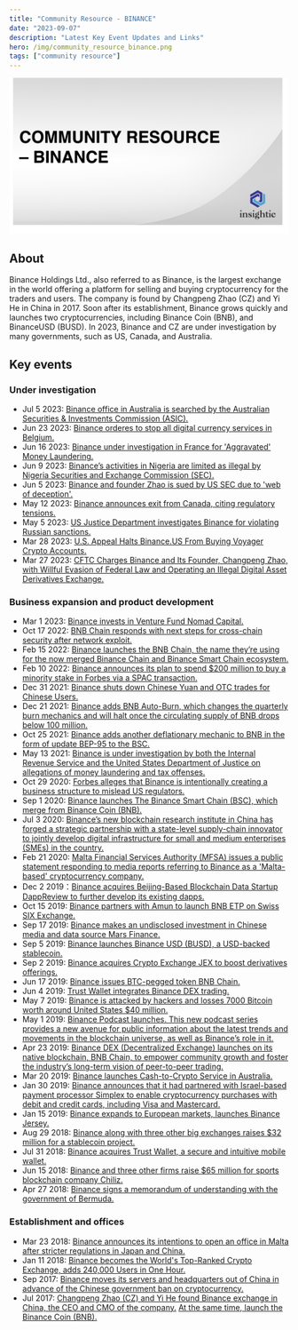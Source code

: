 ```yaml
---
title: "Community Resource - BINANCE"
date: "2023-09-07"
description: "Latest Key Event Updates and Links"
hero: /img/community_resource_binance.png
tags: ["community resource"]
---
```


![Community Resource - BINANCE](/img/community_resource_binance.png)

## About
Binance Holdings Ltd., also referred to as Binance, is the largest exchange in the world offering a platform for selling and buying cryptocurrency for the traders and users. The company is found by Changpeng Zhao (CZ) and Yi He in China in 2017. Soon after its establishment, Binance grows quickly and launches two cryptocurrencies, including Binance Coin (BNB), and BinanceUSD (BUSD). In 2023, Binance and CZ are under investigation by many governments, such as US, Canada, and Australia.

## Key events
### Under investigation
 - Jul 5 2023: [Binance office in Australia is searched by the Australian Securities & Investments Commission (ASIC).](https://www.bloomberg.com/news/articles/2023-07-05/binance-australia-offices-searched-by-regulator-as-part-of-derivatives-probe#xj4y7vzkg)
 - Jun 23 2023: [Binance orderes to stop all digital currency services in Belgium.](https://www.reuters.com/technology/binance-ordered-stop-all-digital-currency-services-belgium-2023-06-23/)
 - Jun 16 2023: [Binance under investigation in France for 'Aggravated' Money Laundering.](https://www.reuters.com/technology/binance-under-investigation-france-illegal-canvassing-le-monde-2023-06-16/)
 - Jun 9 2023: [Binance’s activities in Nigeria are limited as illegal by Nigeria Securities and Exchange Commission (SEC).](https://www.coindesk.com/policy/2023/07/31/binances-activities-are-illegal-in-nigeria-securities-regulator-says/)
 - Jun 5 2023: [Binance and founder Zhao is sued by US SEC due to 'web of deception'.](https://www.sec.gov/news/press-release/2023-101)
 - May 12 2023: [Binance announces exit from Canada, citing regulatory tensions.](https://www.coindesk.com/business/2023/05/12/binance-announces-exit-from-canada-citing-regulatory-tensions/)
 - May 5 2023: [US Justice Department investigates Binance for violating Russian sanctions.](https://www.coindesk.com/policy/2023/05/06/us-justice-department-investigating-binance-for-russia-related-sanctions-violations-bloomberg/)
 - Mar 28 2023: [U.S. Appeal Halts Binance.US From Buying Voyager Crypto Accounts.](https://www.wsj.com/articles/u-s-appeal-halts-binance-us-from-buying-voyager-crypto-accounts-7302857a)
 - Mar 27 2023: [CFTC Charges Binance and Its Founder, Changpeng Zhao, with Willful Evasion of Federal Law and Operating an Illegal Digital Asset Derivatives Exchange.](https://www.cftc.gov/PressRoom/PressReleases/8680-23)

### Business expansion and product development
 - Mar 1 2023: [Binance invests in Venture Fund Nomad Capital.](https://www.binance.com/en/blog/ecosystem/binance-invests-in-venture-fund-nomad-capital-7677842271867688329)
 - Oct 17 2022: [BNB Chain responds with next steps for cross-chain security after network exploit.](https://cointelegraph.com/news/bnb-chain-responds-with-next-steps-for-cross-chain-security-after-network-exploit)
 - Feb 15 2022: [Binance launches the BNB Chain, the name they’re using for the now merged Binance Chain and Binance Smart Chain ecosystem.](https://www.binance.com/en/blog/ecosystem/introducing-bnb-chain-the-evolution-of-binance-smart-chain-421499824684903436)
 - Feb 10 2022: [Binance announces its plan to spend $200 million to buy a minority stake in Forbes via a SPAC transaction.](https://www.forbes.com/sites/forbespr/2022/02/10/forbes-announces-200-million-strategic-investment-from-binance/?sh=f9c461d57e27)
 - Dec 31 2021: [Binance shuts down Chinese Yuan and OTC trades for Chinese Users.](https://coinculture.com/au/exchanges/binance-ceases-otc-chinese-yuan-trades-for-chinese/)
 - Dec 21 2021: [Binance adds BNB Auto-Burn, which changes the quarterly burn mechanics and will halt once the circulating supply of BNB drops below 100 million.](https://www.binance.com/en/blog/ecosystem/introducing-bnb-autoburn-a-new-protocol-for-the-quarterly-bnb-burn-421499824684903205)
 - Oct 25 2021: [Binance adds another deflationary mechanic to BNB in the form of update BEP-95 to the BSC.](https://finance.yahoo.com/news/bep-95-proposal-ignites-discussion-120847133.html)
 - May 13 2021: [Binance is under investigation by both the Internal Revenue Service and the United States Department of Justice on allegations of money laundering and tax offenses.](https://www.reuters.com/technology/binance-under-investigation-by-justice-department-irs-bloomberg-news-2021-05-13/)
 - Oct 29 2020: [Forbes alleges that Binance is intentionally creating a business structure to mislead US regulators.](https://www.forbes.com/sites/michaeldelcastillo/2020/10/29/leaked-tai-chi-document-reveals-binances-elaborate-scheme-to-evade-bitcoin-regulators/?sh=42179bd22a92)
 - Sep 1 2020: [Binance launches The Binance Smart Chain (BSC), which merge from Binance Coin (BNB).](https://www.binance.com/en/blog/all/bnb-smart-chain-launches-today-421499824684900933)
 - Jul 3 2020: [Binance’s new blockchain research institute in China has forged a strategic partnership with a state-level supply-chain innovator to jointly develop digital infrastructure for small and medium enterprises (SMEs) in the country.](https://cointelegraph.com/news/chinese-supply-chain-innovator-to-develop-blockchain-system-for-smes)
 - Feb 21 2020: [Malta Financial Services Authority (MFSA) issues a public statement responding to media reports referring to Binance as a 'Malta-based' cryptocurrency company.](https://www.mfsa.mt/news-item/public-statement-2020/)
 - Dec 2 2019：[Binance acquires Beijing-Based Blockchain Data Startup DappReview to further develop its existing dapps.](https://www.coindesk.com/markets/2019/12/03/binance-acquires-beijing-based-blockchain-data-startup-dappreview/)
 - Oct 15 2019: [Binance partners with Amun to launch BNB ETP on Swiss SIX Exchange.](https://blockchain.news/news/binance-partners-with-amun-to-launch-bnb-etp-on-swiss-six-exchange)
 - Sep 17 2019: [Binance makes an undisclosed investment in Chinese media and data source Mars Finance.](https://www.coindesk.com/markets/2019/09/17/binance-makes-strategic-investment-in-chinese-crypto-media-firm/)
 - Sep 5 2019: [Binance launches Binance USD (BUSD), a USD-backed stablecoin.](https://www.coindesk.com/markets/2019/09/05/binance-launches-dollar-backed-crypto-stablecoin-with-nydfs-blessing/)
 - Sep 2 2019: [Binance acquires Crypto Exchange JEX to boost derivatives offerings.](https://www.coindesk.com/markets/2019/09/03/binance-acquires-crypto-exchange-jex-to-boost-derivatives-offerings/)
 - Jun 17 2019: [Binance issues BTC-pegged token BNB Chain.](https://www.binance.com/en/blog/all/introducing-bitcoinpegged-token-on-bnb-chain-347360878904684544)
 - Jun 4 2019: [Trust Wallet integrates Binance DEX trading.](https://www.binance.com/en/blog/all/trust-wallet-supports-binance-dex-342588534632038400)
 - May 7 2019: [Binance is attacked by hackers and losses 7000 Bitcoin worth around United States $40 million.](https://www.cnbc.com/2019/05/08/binance-bitcoin-hack-over-40-million-of-cryptocurrency-stolen.html)
 - May 1 2019: [Binance Podcast launches. This new podcast series provides a new avenue for public information about the latest trends and movements in the blockchain universe, as well as Binance’s role in it.](https://open.spotify.com/show/72cevY812C46bWgaKvU14H)
 - Apr 23 2019: [Binance DEX (Decentralized Exchange) launches on its native blockchain, BNB Chain, to empower community growth and foster the industry’s long-term vision of peer-to-peer trading.](https://www.binance.com/en/blog/all/binance-dex-launches-on-bnb-chain-invites-further-community-development-327334696200323072)
 - Mar 20 2019:  [Binance launches Cash-to-Crypto Service in Australia.](https://www.binance.com/en/blog/all/binance-goes-down-under-launches-cashtocrypto-service-in-australia-314949990117445632)
 - Jan 30 2019: [Binance announces that it had partnered with Israel-based payment processor Simplex to enable cryptocurrency purchases with debit and credit cards, including Visa and Mastercard.](https://www.coindesk.com/markets/2019/01/31/binance-users-can-now-pay-for-crypto-with-credit-cards/)
 - Jan 15 2019: [Binance expands to European markets, launches Binance Jersey.](https://cointelegraph.com/news/crypto-exchange-binance-enters-european-markets-launches-binance-jersey)
 - Aug 29 2018: [Binance along with three other big exchanges raises $32 million for a stablecoin project.](https://www.coindesk.com/markets/2018/08/29/binance-backs-32-million-funding-for-unicorn-founders-crypto-stablecoin/)
 - Jul 31 2018: [Binance acquires Trust Wallet, a secure and intuitive mobile wallet.](https://www.binance.com/en/support/announcement/binance-acquires-trust-wallet-a-secure-mobile-crypto-wallet-360010790652)
 - Jun 15 2018: [Binance and three other firms raise $65 million for sports blockchain company Chiliz.](https://medium.com/chiliz/chiliz-announce-strategic-investment-from-fbg-capital-3c56a153dbc1)
 - Apr 27 2018: [Binance signs a memorandum of understanding with the government of Bermuda.](https://www.gov.bm/articles/premier-david-burt-announces-mou-binance)

### Establishment and offices
 - Mar 23 2018: [Binance announces its intentions to open an office in Malta after stricter regulations in Japan and China.](https://cointelegraph.com/news/major-crypto-exchange-binance-to-open-office-in-malta-after-japanese-regulator-warning)
 - Jan 11 2018: [Binance becomes the World's Top-Ranked Crypto Exchange, adds 240,000 Users in One Hour.](https://twitter.com/binance/status/951329334068789248)
 - Sep 2017: [Binance moves its servers and headquarters out of China in advance of the Chinese government ban on cryptocurrency.](https://www.devex.com/organizations/binance-142332)
 - Jul 2017:  [Changpeng Zhao (CZ) and Yi He found Binance exchange in China, the CEO and CMO of the company.](https://www.forbes.com/sites/pamelaambler/2018/02/07/changpeng-zhao-binance-exchange-crypto-cryptocurrency/?sh=94853611eee8)  [At the same time, launch the Binance Coin (BNB).](https://corporatefinanceinstitute.com/resources/cryptocurrency/binance-coin-bnb/)

